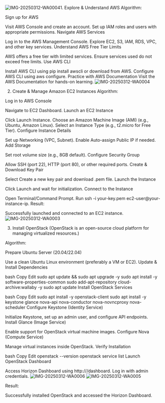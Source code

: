 ![IMG-20250312-WA0004](https://github.com/user-attachments/assets/2f2ff57e-5c8c-4b61-9a68-e1dd6efdbf99)1. Explore & Understand AWS
Algorithm:

Sign up for AWS

Visit AWS Console and create an account.
Set up IAM roles and users with appropriate permissions.
Navigate AWS Services

Log in to the AWS Management Console.
Explore EC2, S3, IAM, RDS, VPC, and other key services.
Understand AWS Free Tier Limits

AWS offers a free tier with limited services.
Ensure services used do not exceed free limits.
Use AWS CLI

Install AWS CLI using pip install awscli or download from AWS.
Configure AWS CLI using aws configure.
Practice with AWS Documentation
Visit the AWS Documentation for hands-on learning.
![IMG-20250312-WA0004](https://github.com/user-attachments/assets/f709db86-197e-44d0-968f-4645f5cb14ad)

2. Create & Manage Amazon EC2 Instances
Algorithm:

Log in to AWS Console

Navigate to EC2 Dashboard.
Launch an EC2 Instance

Click Launch Instance.
Choose an Amazon Machine Image (AMI) (e.g., Ubuntu, Amazon Linux).
Select an Instance Type (e.g., t2.micro for Free Tier).
Configure Instance Details

Set up Networking (VPC, Subnet).
Enable Auto-assign Public IP if needed.
Add Storage

Set root volume size (e.g., 8GB default).
Configure Security Group

Allow SSH (port 22), HTTP (port 80), or other required ports.
Create & Download Key Pair

Select Create a new key pair and download .pem file.
Launch the Instance

Click Launch and wait for initialization.
Connect to the Instance

Open Terminal/Command Prompt.
Run ssh -i your-key.pem ec2-user@your-instance-ip.
Result:

Successfully launched and connected to an EC2 instance.
![IMG-20250312-WA0003](https://github.com/user-attachments/assets/97d3f1d0-0db3-4cb7-8a91-7ec6ac7fe620)

3. Install OpenStack
(OpenStack is an open-source cloud platform for managing virtualized resources.)

Algorithm:

Prepare Ubuntu Server (20.04/22.04)

Use a clean Ubuntu Linux environment (preferably a VM or EC2).
Update & Install Dependencies

bash
Copy
Edit
sudo apt update && sudo apt upgrade -y
sudo apt install -y software-properties-common
sudo add-apt-repository cloud-archive:wallaby -y
sudo apt update
Install OpenStack Services

bash
Copy
Edit
sudo apt install -y openstack-client
sudo apt install -y keystone glance nova-api nova-conductor nova-novncproxy nova-scheduler
Configure Keystone (Identity Service)

Initialize Keystone, set up an admin user, and configure API endpoints.
Install Glance (Image Service)

Enable support for OpenStack virtual machine images.
Configure Nova (Compute Service)

Manage virtual instances inside OpenStack.
Verify Installation

bash
Copy
Edit
openstack --version
openstack service list
Launch OpenStack Dashboard

Access Horizon Dashboard using http://<your-server-ip>/dashboard.
Log in with admin credentials.
![IMG-20250312-WA0006](https://github.com/user-attachments/assets/7564df86-24e0-4ae3-9170-15ac31b12324)
![IMG-20250312-WA0005](https://github.com/user-attachments/assets/36ead376-5763-4fe2-b697-821565da2e93)

Result:

Successfully installed OpenStack and accessed the Horizon Dashboard.
